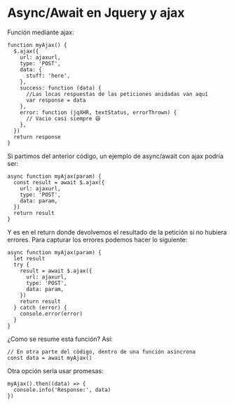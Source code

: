 # Async/Await en Jquery y ajax



Función mediante ajax:
```
function myAjax() {
  $.ajax({
    url: ajaxurl,
    type: 'POST',
    data: {
      stuff: 'here',
    },
    success: function (data) {
      //Las locas respuestas de las peticiones anidadas van aquí
      var response = data
    },
    error: function (jqXHR, textStatus, errorThrown) {
      // Vacio casi siempre 😆
    },
  })
  return response
}
```
Si partimos del anterior código, un ejemplo de async/await con ajax podría ser:
```
async function myAjax(param) {
  const result = await $.ajax({
    url: ajaxurl,
    type: 'POST',
    data: param,
  })
  return result
}
```
Y es en el return donde devolvemos el resultado de la petición si no hubiera errores. Para capturar los errores podemos hacer lo siguiente:
```
async function myAjax(param) {
  let result
  try {
    result = await $.ajax({
      url: ajaxurl,
      type: 'POST',
      data: param,
    })
    return result
  } catch (error) {
    console.error(error)
  }
}
```
¿Como se resume esta función? Así:
```
// En otra parte del código, dentro de una función asíncrona
const data = await myAjax()
```
Otra opción sería usar promesas:
```
myAjax().then((data) => {
  console.info('Response:', data)
})
```
